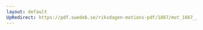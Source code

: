 ```yaml
---
layout: default
UpRedirect: https://pdf.swedeb.se/riksdagen-motions-pdf/1867/mot_1867__ak__00026.pdf
---
```

